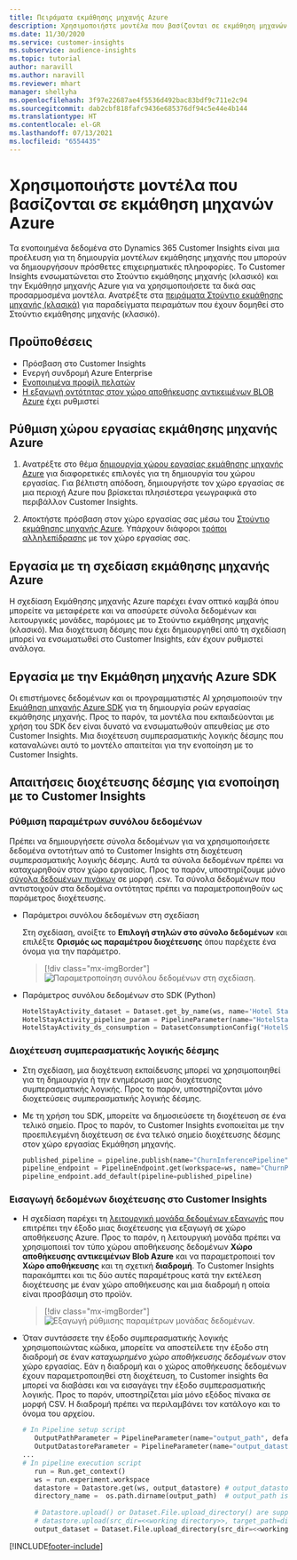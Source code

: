 ```yaml
---
title: Πειράματα εκμάθησης μηχανής Azure
description: Χρησιμοποιήστε μοντέλα που βασίζονται σε εκμάθηση μηχανών Azure στο Dynamics 365 Customer Insights.
ms.date: 11/30/2020
ms.service: customer-insights
ms.subservice: audience-insights
ms.topic: tutorial
author: naravill
ms.author: naravill
ms.reviewer: mhart
manager: shellyha
ms.openlocfilehash: 3f97e22687ae4f5536d492bac83bdf9c711e2c94
ms.sourcegitcommit: dab2cbf818fafc9436e685376df94c5e44e4b144
ms.translationtype: HT
ms.contentlocale: el-GR
ms.lasthandoff: 07/13/2021
ms.locfileid: "6554435"
---
```

# <a name="use-azure-machine-learning-based-models"></a>Χρησιμοποιήστε μοντέλα που βασίζονται σε εκμάθηση μηχανών Azure

Τα ενοποιημένα δεδομένα στο Dynamics 365 Customer Insights είναι μια προέλευση για τη δημιουργία μοντέλων εκμάθησης μηχανής που μπορούν να δημιουργήσουν πρόσθετες επιχειρηματικές πληροφορίες. Το Customer Insights ενσωματώνεται στο Στούντιο εκμάθησης μηχανής (κλασικό) και την Εκμάθηησ μηχανής Azure για να χρησιμοποιήσετε τα δικά σας προσαρμοσμένα μοντέλα. Ανατρέξτε στα [πειράματα Στούντιο εκμάθησης μηχανής (κλασικά)](machine-learning-studio-experiments.md) για παραδείγματα πειραμάτων που έχουν δομηθεί στο Στούντιο εκμάθησης μηχανής (κλασικό). 

## <a name="prerequisites"></a>Προϋποθέσεις

- Πρόσβαση στο Customer Insights
- Ενεργή συνδρομή Azure Enterprise
- [Ενοποιημένα προφίλ πελατών](data-unification.md)
- [Η εξαγωγή οντότητας στον χώρο αποθήκευσης αντικειμένων BLOB Azure](export-azure-blob-storage.md) έχει ρυθμιστεί

## <a name="set-up-azure-machine-learning-workspace"></a>Ρύθμιση χώρου εργασίας εκμάθησης μηχανής Azure

1. Ανατρέξτε στο θέμα [δημιουργία χώρου εργασίας εκμάθησης μηχανής Azure](/azure/machine-learning/concept-workspace#-create-a-workspace) για διαφορετικές επιλογές για τη δημιουργία του χώρου εργασίας. Για βέλτιστη απόδοση, δημιουργήστε τον χώρο εργασίας σε μια περιοχή Azure που βρίσκεται πλησιέστερα γεωγραφικά στο περιβάλλον Customer Insights.

1. Αποκτήστε πρόσβαση στον χώρο εργασίας σας μέσω του [Στούντιο εκμάθησης μηχανής Azure](https://ml.azure.com/). Υπάρχουν διάφοροι [τρόποι αλληλεπίδρασης](/azure/machine-learning/concept-workspace#tools-for-workspace-interaction) με τον χώρο εργασίας σας.

## <a name="work-with-azure-machine-learning-designer"></a>Εργασία με τη σχεδίαση εκμάθησης μηχανής Azure

Η σχεδίαση Εκμάθησης μηχανής Azure παρέχει έναν οπτικό καμβά όπου μπορείτε να μεταφέρετε και να αποσύρετε σύνολα δεδομένων και λειτουργικές μονάδες, παρόμοιες με το Στούντιο εκμάθησης μηχανής (κλασικό). Μια διοχέτευση δέσμης που έχει δημιουργηθεί από τη σχεδίαση μπορεί να ενσωματωθεί στο Customer Insights, εάν έχουν ρυθμιστεί ανάλογα. 
   
## <a name="working-with-azure-machine-learning-sdk"></a>Εργασία με την Εκμάθηση μηχανής Azure SDK

Οι επιστήμονες δεδομένων και οι προγραμματιστές AI χρησιμοποιούν την [Εκμάθηση μηχανής Azure SDK](/python/api/overview/azure/ml/?preserve-view=true&view=azure-ml-py) για τη δημιουργία ροών εργασίας εκμάθησης μηχανής. Προς το παρόν, τα μοντέλα που εκπαιδεύονται με χρήση του SDK δεν είναι δυνατό να ενσωματωθούν απευθείας με στο Customer Insights. Μια διοχέτευση συμπερασματικής λογικής δέσμης που καταναλώνει αυτό το μοντέλο απαιτείται για την ενοποίηση με το Customer Insights.

## <a name="batch-pipeline-requirements-to-integrate-with-customer-insights"></a>Απαιτήσεις διοχέτευσης δέσμης για ενοποίηση με το Customer Insights

### <a name="dataset-configuration"></a>Ρύθμιση παραμέτρων συνόλου δεδομένων

Πρέπει να δημιουργήσετε σύνολα δεδομένων για να χρησιμοποιήσετε δεδομένα οντοτήτων από το Customer Insights στη διοχέτευση συμπερασματικής λογικής δέσμης. Αυτά τα σύνολα δεδομένων πρέπει να καταχωρηθούν στον χώρο εργασίας. Προς το παρόν, υποστηρίζουμε μόνο [σύνολα δεδομένων πινάκων](/azure/machine-learning/how-to-create-register-datasets#tabulardataset) σε μορφή .csv. Τα σύνολα δεδομένων που αντιστοιχούν στα δεδομένα οντότητας πρέπει να παραμετροποιηθούν ως παράμετρος διοχέτευσης.
   
* Παράμετροι συνόλου δεδομένων στη σχεδίαση
   
     Στη σχεδίαση, ανοίξτε το **Επιλογή στηλών στο σύνολο δεδομένων** και επιλέξτε **Ορισμός ως παραμέτρου διοχέτευσης** όπου παρέχετε ένα όνομα για την παράμετρο.

     > [!div class="mx-imgBorder"]
     > ![Παραμετροποίηση συνόλου δεδομένων στη σχεδίαση.](media/intelligence-designer-dataset-parameters.png "Παραμετροποίηση συνόλου δεδομένων στη σχεδίαση")
   
* Παράμετρος συνόλου δεδομένων στο SDK (Python)
   
   ```python
   HotelStayActivity_dataset = Dataset.get_by_name(ws, name='Hotel Stay Activity Data')
   HotelStayActivity_pipeline_param = PipelineParameter(name="HotelStayActivity_pipeline_param", default_value=HotelStayActivity_dataset)
   HotelStayActivity_ds_consumption = DatasetConsumptionConfig("HotelStayActivity_dataset", HotelStayActivity_pipeline_param)
   ```

### <a name="batch-inference-pipeline"></a>Διοχέτευση συμπερασματικής λογικής δέσμης
  
* Στη σχεδίαση, μια διοχέτευση εκπαίδευσης μπορεί να χρησιμοποιηθεί για τη δημιουργία ή την ενημέρωση μιας διοχέτευσης συμπερασματικής λογικής. Προς το παρόν, υποστηρίζονται μόνο διοχετεύσεις συμπερασματικής λογικής δέσμης.

* Με τη χρήση του SDK, μπορείτε να δημοσιεύσετε τη διοχέτευση σε ένα τελικό σημείο. Προς το παρόν, το Customer Insights ενοποιείται με την προεπιλεγμένη διοχέτευση σε ένα τελικό σημείο διοχέτευσης δέσμης στον χώρο εργασίας Εκμάθηση μηχανής.
   
   ```python
   published_pipeline = pipeline.publish(name="ChurnInferencePipeline", description="Published Churn Inference pipeline")
   pipeline_endpoint = PipelineEndpoint.get(workspace=ws, name="ChurnPipelineEndpoint") 
   pipeline_endpoint.add_default(pipeline=published_pipeline)
   ```

### <a name="import-pipeline-data-into-customer-insights"></a>Εισαγωγή δεδομένων διοχέτευσης στο Customer Insights

* Η σχεδίαση παρέχει τη [λειτουργική μονάδα δεδομένων εξαγωγής](/azure/machine-learning/algorithm-module-reference/export-data) που επιτρέπει την έξοδο μιας διοχέτευσης για εξαγωγή σε χώρο αποθήκευσης Azure. Προς το παρόν, η λειτουργική μονάδα πρέπει να χρησιμοποιεί τον τύπο χώρου αποθήκευσης δεδομένων **Χώρο αποθήκευσης αντικειμένων Blob Azure** και να παραμετροποιεί τον **Χώρο αποθήκευσης** και τη σχετική **διαδρομή**. Το Customer Insights παρακάμπτει και τις δύο αυτές παραμέτρους κατά την εκτέλεση διοχέτευσης με έναν χώρο αποθήκευσης και μια διαδρομή η οποία είναι προσβάσιμη στο προϊόν.
   > [!div class="mx-imgBorder"]
   > ![Εξαγωγή ρύθμισης παραμέτρων μονάδας δεδομένων.](media/intelligence-designer-importdata.png "Εξαγωγή ρύθμισης παραμέτρων μονάδας δεδομένων")
   
* Όταν συντάσσετε την έξοδο συμπερασματικής λογικής χρησιμοποιώντας κώδικα, μπορείτε να αποστείλετε την έξοδο στη διαδρομή σε έναν *καταχωρημένο χώρο αποθήκευσης δεδομένων* στον χώρο εργασίας. Εάν η διαδρομή και ο χώρος αποθήκευσης δεδομένων έχουν παραμετροποιηθεί στη διοχέτευση, το Customer insights θα μπορεί να διαβάσει και να εισαγάγει την έξοδο συμπερασματικής λογικής. Προς το παρόν, υποστηρίζεται μία μόνο εξόδος πίνακα σε μορφή CSV. Η διαδρομή πρέπει να περιλαμβάνει τον κατάλογο και το όνομα του αρχείου.

   ```python
   # In Pipeline setup script
      OutputPathParameter = PipelineParameter(name="output_path", default_value="HotelChurnOutput/HotelChurnOutput.csv")
      OutputDatastoreParameter = PipelineParameter(name="output_datastore", default_value="workspaceblobstore")
   ...
   # In pipeline execution script
      run = Run.get_context()
      ws = run.experiment.workspace
      datastore = Datastore.get(ws, output_datastore) # output_datastore is parameterized
      directory_name =  os.path.dirname(output_path)  # output_path is parameterized.
      
      # Datastore.upload() or Dataset.File.upload_directory() are supported methods to uplaod the data
      # datastore.upload(src_dir=<<working directory>>, target_path=directory_name, overwrite=False, show_progress=True)
      output_dataset = Dataset.File.upload_directory(src_dir=<<working directory>>, target = (datastore, directory_name)) # Remove trailing "/" from directory_name
   ```


[!INCLUDE[footer-include](../includes/footer-banner.md)]